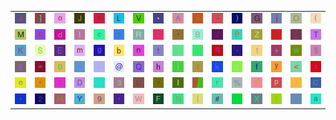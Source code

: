 <table>
<tr>
<td><img src="34.gif"></td>
<td><img src="5D.gif"></td>
<td><img src="6F.gif"></td>
<td><img src="4A.gif"></td>
<td><img src="35.gif"></td>
<td><img src="4C.gif"></td>
<td><img src="56.gif"></td>
<td><img src="2A.gif"></td>
<td><img src="41.gif"></td>
<td><img src="3E.gif"></td>
<td><img src="5E.gif"></td>
<td><img src="29.gif"></td>
<td><img src="47.gif"></td>
<td><img src="6A.gif"></td>
<td><img src="4F.gif"></td>
<td><img src="28.gif"></td>
</tr>
<tr>
<td><img src="4D.gif"></td>
<td><img src="36.gif"></td>
<td><img src="64.gif"></td>
<td><img src="49.gif"></td>
<td><img src="63.gif"></td>
<td><img src="73.gif"></td>
<td><img src="52.gif"></td>
<td><img src="37.gif"></td>
<td><img src="2D.gif"></td>
<td><img src="42.gif"></td>
<td><img src="2F.gif"></td>
<td><img src="50.gif"></td>
<td><img src="5A.gif"></td>
<td><img src="38.gif"></td>
<td><img src="5B.gif"></td>
<td><img src="54.gif"></td>
</tr>
<tr>
<td><img src="4B.gif"></td>
<td><img src="53.gif"></td>
<td><img src="45.gif"></td>
<td><img src="6D.gif"></td>
<td><img src="67.gif"></td>
<td><img src="62.gif"></td>
<td><img src="6E.gif"></td>
<td><img src="74.gif"></td>
<td><img src="gr1.gif"></td>
<td><img src="3B.gif"></td>
<td><img src="71.gif"></td>
<td><img src="2E.gif"></td>
<td><img src="31.gif"></td>
<td><img src="2B.gif"></td>
<td><img src="77.gif"></td>
<td><img src="24.gif"></td>
</tr>
<tr>
<td><img src="26.gif"></td>
<td><img src="3D.gif"></td>
<td><img src="30.gif"></td>
<td><img src="7E.gif"></td>
<td><img src="5F.gif"></td>
<td><img src="40.gif"></td>
<td><img src="51.gif"></td>
<td><img src="68.gif"></td>
<td><img src="69.gif"></td>
<td><img src="7A.gif"></td>
<td><img src="6B.gif"></td>
<td><img src="75.gif"></td>
<td><img src="66.gif"></td>
<td><img src="79.gif"></td>
<td><img src="3C.gif"></td>
<td><img src="78.gif"></td>
</tr>
<tr>
<td><img src="65.gif"></td>
<td><img src="22.gif"></td>
<td><img src="3A.gif"></td>
<td><img src="44.gif"></td>
<td><img src="gr2.gif"></td>
<td><img src="33.gif"></td>
<td><img src="55.gif"></td>
<td><img src="76.gif"></td>
<td><img src="6C.gif"></td>
<td><img src="gr3.gif"></td>
<td><img src="72.gif"></td>
<td><img src="25.gif"></td>
<td><img src="3F.gif"></td>
<td><img src="70.gif"></td>
<td><img src="21.gif"></td>
<td><img src="43.gif"></td>
</tr>
<tr>
<td><img src="2C.gif"></td>
<td><img src="32.gif"></td>
<td><img src="48.gif"></td>
<td><img src="59.gif"></td>
<td><img src="39.gif"></td>
<td><img src="27.gif"></td>
<td><img src="57.gif"></td>
<td><img src="46.gif"></td>
<td><img src="4E.gif"></td>
<td><img src="7B.gif"></td>
<td><img src="23.gif"></td>
<td><img src="7C.gif"></td>
<td><img src="58.gif"></td>
<td><img src="7D.gif"></td>
<td><img src="60.gif"></td>
<td><img src="61.gif"></td>
</tr>
</table>
